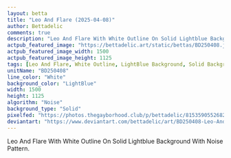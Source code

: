 ```yaml
---
layout: betta
title: "Leo And Flare (2025-04-08)"
author: Bettadelic
comments: true
description: "Leo And Flare With White Outline On Solid Lightblue Background With Noise Pattern."
actpub_featured_image: "https://bettadelic.art/static/bettas/BD250408.jpg"
actpub_featured_image_width: 1500
actpub_featured_image_height: 1125
tags: [Leo And Flare, White Outline, LightBlue Background, Solid Background Pattern, Noise Pattern, April 2025]
unitName: "BD250408"
line_color: "White"
background_color: "LightBlue"
width: 1500
height: 1125
algorithm: "Noise"
background_type: "Solid"
pixelfed: "https://photos.thegayborhood.club/p/bettadelic/815359055268263311"
deviantart: "https://www.deviantart.com/bettadelic/art/BD250408-Leo-And-Flare-2025-04-08-1181028221"
---
```


Leo And Flare With White Outline On Solid Lightblue Background With Noise Pattern.

